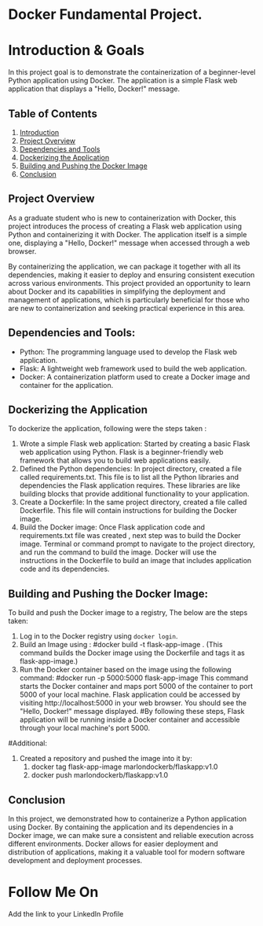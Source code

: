 
# Docker Fundamental Project.


# Introduction & Goals
In this project goal is to demonstrate the containerization of a beginner-level Python application using Docker. The application is a simple Flask web application that displays a "Hello, Docker!" message.

## Table of Contents
1. [Introduction](#introduction)
2. [Project Overview](#project-overview)
3. [Dependencies and Tools](#dependencies-and-tools)
4. [Dockerizing the Application](#dockerizing-the-application)
5. [Building and Pushing the Docker Image](#building-and-pushing-the-docker-image)
6. [Conclusion](#conclusion)

## Project Overview
As a graduate student who is new to containerization with Docker, this project introduces the process of creating a Flask web application using Python and containerizing it with Docker. The application itself is a simple one, displaying a "Hello, Docker!" message when accessed through a web browser.

By containerizing the application, we can package it together with all its dependencies, making it easier to deploy and ensuring consistent execution across various environments. This project provided an opportunity to learn about Docker and its capabilities in simplifying the deployment and management of applications, which is particularly beneficial for those who are new to containerization and seeking practical experience in this area.

## Dependencies and Tools:
- Python: The programming language used to develop the Flask web application.
- Flask: A lightweight web framework used to build the web application.
- Docker: A containerization platform used to create a Docker image and container for the application.

## Dockerizing the Application
To dockerize the application, following were the steps taken :

1. Wrote a simple Flask web application: Started by creating a basic Flask web application using Python. Flask is a beginner-friendly web framework that allows you to build web applications easily.
2. Defined the Python dependencies: In project directory, created a file called requirements.txt. This file is to list all the Python libraries and dependencies the Flask application requires. These libraries are like building blocks that provide additional functionality to your application.
3. Create a Dockerfile: In the same project directory, created a file called Dockerfile. This file will contain instructions for building the Docker image.
4. Build the Docker image: Once Flask application code and requirements.txt file was created , next step was to build the Docker image. Terminal or command prompt to navigate to the project directory, and run the command to build the image. Docker will use the instructions in the Dockerfile to build an image that includes application code and its dependencies.


## Building and Pushing the Docker Image:
To build and push the Docker image to a registry, The below are the steps taken:

1. Log in to the Docker registry using `docker login`.
2. Build an Image using : #docker build -t flask-app-image . (This command builds the Docker image using the Dockerfile and tags it as flask-app-image.)
3. Run the Docker container based on the image using the following command:
   #docker run -p 5000:5000 flask-app-image
This command starts the Docker container and maps port 5000 of the container to port 5000 of your local machine.
Flask application could be accessed by visiting http://localhost:5000 in your web browser. You should see the "Hello, Docker!" message displayed.
#By following these steps, Flask application will be running inside a Docker container and accessible through your local machine's port 5000.

#Additional:
1. Created a repository and pushed the image into it by:
     1. docker tag flask-app-image marlondockerb/flaskapp:v1.0
     2. docker push marlondockerb/flaskapp:v1.0


## Conclusion
In this project, we demonstrated how to containerize a Python application using Docker. By containing the application and its dependencies in a Docker image, we can make sure a  consistent and reliable execution across different environments. 
Docker allows for easier deployment and distribution of applications, making it a valuable tool for modern software development and deployment processes.

# Follow Me On
Add the link to your LinkedIn Profile
